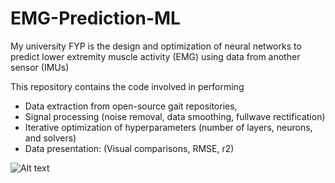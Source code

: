 # EMG-Prediction-ML
My university FYP is the design and optimization of neural networks to predict lower extremity muscle activity (EMG) using data from another sensor (IMUs)

This repository contains the code involved in performing 
- Data extraction from open-source gait repositories,
- Signal processing (noise removal, data smoothing, fullwave rectification)
- Iterative optimization of hyperparameters (number of layers, neurons, and solvers)
- Data presentation: (Visual comparisons, RMSE, r2)

![Alt text](/relative/path/to/pic.png?raw=true "Optional Title")
